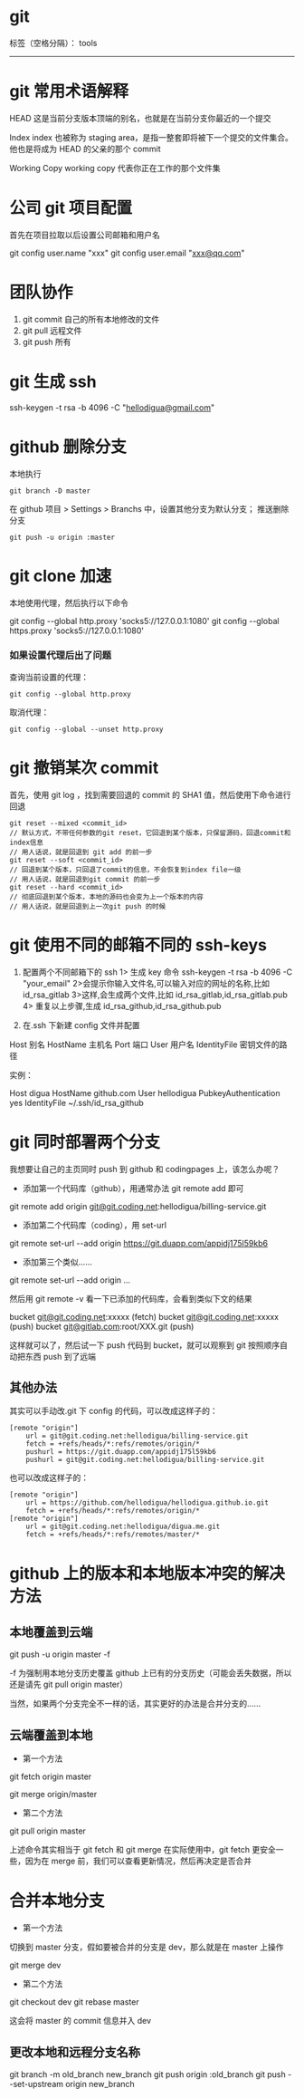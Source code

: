 # git

标签（空格分隔）： tools

---

# git 常用术语解释

HEAD
这是当前分支版本顶端的别名，也就是在当前分支你最近的一个提交

Index
index 也被称为 staging area，是指一整套即将被下一个提交的文件集合。他也是将成为 HEAD 的父亲的那个 commit

Working Copy
working copy 代表你正在工作的那个文件集

# 公司 git 项目配置

首先在项目拉取以后设置公司邮箱和用户名

git config user.name "xxx"
git config user.email "xxx@qq.com"

# 团队协作

1. git commit 自己的所有本地修改的文件
2. git pull 远程文件
3. git push 所有

# git 生成 ssh

ssh-keygen -t rsa -b 4096 -C "hellodigua@gmail.com"

# github 删除分支

本地执行

    git branch -D master

在 github 项目 > Settings > Branchs 中，设置其他分支为默认分支；
推送删除分支

    git push -u origin :master

# git clone 加速

本地使用代理，然后执行以下命令

git config --global http.proxy 'socks5://127.0.0.1:1080'
git config --global https.proxy 'socks5://127.0.0.1:1080'

### 如果设置代理后出了问题

查询当前设置的代理：

    git config --global http.proxy

取消代理：

    git config --global --unset http.proxy

# git 撤销某次 commit

首先，使用 git log ，找到需要回退的 commit 的 SHA1 值，然后使用下命令进行回退

    git reset --mixed <commit_id>
    // 默认方式，不带任何参数的git reset，它回退到某个版本，只保留源码，回退commit和index信息
    // 用人话说，就是回退到 git add 的前一步
    git reset --soft <commit_id>
    // 回退到某个版本，只回退了commit的信息，不会恢复到index file一级
    // 用人话说，就是回退到git commit 的前一步
    git reset --hard <commit_id>
    // 彻底回退到某个版本，本地的源码也会变为上一个版本的内容
    // 用人话说，就是回退到上一次git push 的时候

# git 使用不同的邮箱不同的 ssh-keys

1. 配置两个不同邮箱下的 ssh
   1> 生成 key 命令 ssh-keygen -t rsa -b 4096 -C "your_email"
   2>会提示你输入文件名,可以输入对应的网址的名称,比如 id_rsa_gitlab
   3>这样,会生成两个文件,比如 id_rsa_gitlab,id_rsa_gitlab.pub
   4> 重复以上步骤,生成 id_rsa_github,id_rsa_github.pub

2. 在.ssh 下新建 config 文件并配置

Host 别名
HostName 主机名
Port 端口
User 用户名
IdentityFile 密钥文件的路径

实例：

Host digua
HostName github.com
User hellodigua
PubkeyAuthentication yes
IdentityFile ~/.ssh/id_rsa_github

# git 同时部署两个分支

我想要让自己的主页同时 push 到 github 和 codingpages 上，该怎么办呢？

- 添加第一个代码库（github），用通常办法 git remote add 即可

git remote add origin git@git.coding.net:hellodigua/billing-service.git

- 添加第二个代码库（coding），用 set-url

git remote set-url --add origin https://git.duapp.com/appidj175l59kb6

- 添加第三个类似……

git remote set-url --add origin ...

然后用 git remote -v 看一下已添加的代码库，会看到类似下文的结果

bucket git@git.coding.net:xxxxx (fetch)
bucket git@git.coding.net:xxxxx (push)
bucket git@gitlab.com:root/XXX.git (push)

这样就可以了，然后试一下 push 代码到 bucket，就可以观察到 git 按照顺序自动把东西 push 到了远端

## 其他办法

其实可以手动改.git 下 config 的代码，可以改成这样子的：

    [remote "origin"]
    	url = git@git.coding.net:hellodigua/billing-service.git
    	fetch = +refs/heads/*:refs/remotes/origin/*
    	pushurl = https://git.duapp.com/appidj175l59kb6
    	pushurl = git@git.coding.net:hellodigua/billing-service.git

也可以改成这样子的：

    [remote "origin"]
    	url = https://github.com/hellodigua/hellodigua.github.io.git
    	fetch = +refs/heads/*:refs/remotes/origin/*
    [remote "origin"]
    	url = git@git.coding.net:hellodigua/digua.me.git
    	fetch = +refs/heads/*:refs/remotes/master/*

# github 上的版本和本地版本冲突的解决方法

## 本地覆盖到云端

git push -u origin master -f

-f 为强制用本地分支历史覆盖 github 上已有的分支历史（可能会丢失数据，所以还是请先 git pull origin master）

当然，如果两个分支完全不一样的话，其实更好的办法是合并分支的……

## 云端覆盖到本地

- 第一个方法

git fetch origin master

git merge origin/master

- 第二个方法

git pull origin master

上述命令其实相当于 git fetch 和 git merge
在实际使用中，git fetch 更安全一些，因为在 merge 前，我们可以查看更新情况，然后再决定是否合并

# 合并本地分支

- 第一个方法

切换到 master 分支，假如要被合并的分支是 dev，那么就是在 master 上操作

git merge dev

- 第二个方法

git checkout dev
git rebase master

这会将 master 的 commit 信息并入 dev

## 更改本地和远程分支名称

git branch -m old_branch new_branch
git push origin :old_branch
git push --set-upstream origin new_branch
